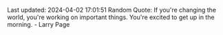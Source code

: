 Last updated: 2024-04-02 17:01:51
Random Quote: If you're changing the world, you're working on important things. You're excited to get up in the morning. - Larry Page
